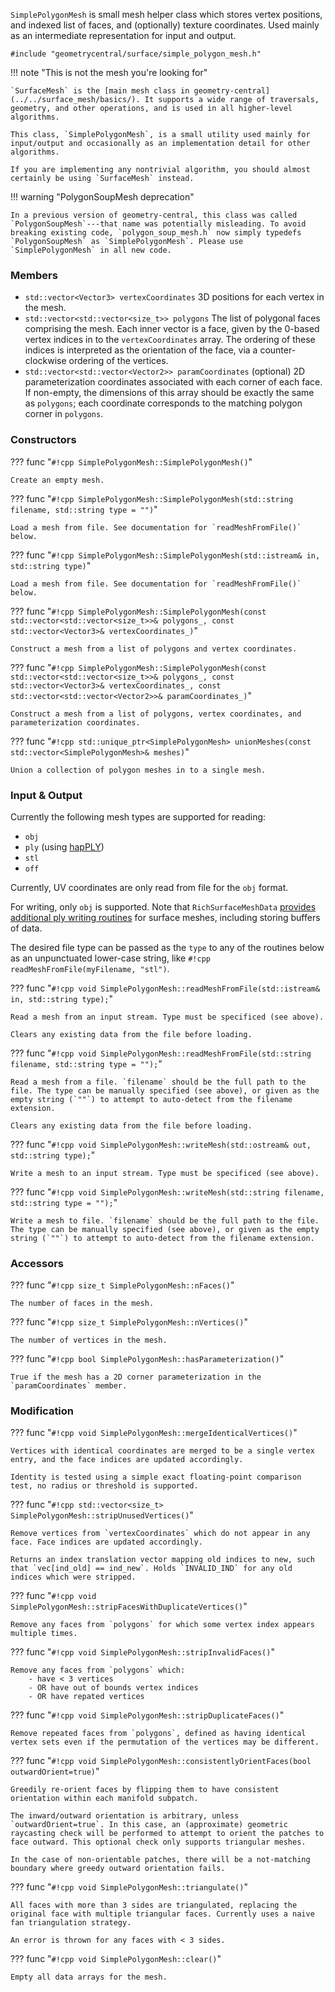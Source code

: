 `SimplePolygonMesh` is small mesh helper class which stores vertex positions, and indexed list of faces, and (optionally) texture coordinates. Used mainly as an intermediate representation for input and output.

`#include "geometrycentral/surface/simple_polygon_mesh.h"`

!!! note "This is not the mesh you're looking for"

    `SurfaceMesh` is the [main mesh class in geometry-central](../../surface_mesh/basics/). It supports a wide range of traversals, geometry, and other operations, and is used in all higher-level algorithms. 

    This class, `SimplePolygonMesh`, is a small utility used mainly for input/output and occasionally as an implementation detail for other algorithms.

    If you are implementing any nontrivial algorithm, you should almost certainly be using `SurfaceMesh` instead.

!!! warning "PolygonSoupMesh deprecation"

    In a previous version of geometry-central, this class was called `PolygonSoupMesh`---that name was potentially misleading. To avoid breaking existing code, `polygon_soup_mesh.h` now simply typedefs `PolygonSoupMesh` as `SimplePolygonMesh`. Please use `SimplePolygonMesh` in all new code.

### Members

  - `std::vector<Vector3> vertexCoordinates` 3D positions for each vertex in the mesh. 
  - `std::vector<std::vector<size_t>> polygons` The list of polygonal faces comprising the mesh. Each inner vector is a face, given by the 0-based vertex indices in to the `vertexCoordinates` array. The ordering of these indices is interpreted as the orientation of the face, via a counter-clockwise ordering of the vertices.
  - `std::vector<std::vector<Vector2>> paramCoordinates` (optional) 2D parameterization coordinates associated with each corner of each face. If non-empty, the dimensions of this array should be exactly the same as `polygons`; each coordinate corresponds to the matching polygon corner in `polygons`.
   

### Constructors

??? func "`#!cpp SimplePolygonMesh::SimplePolygonMesh()`"

    Create an empty mesh.

??? func "`#!cpp SimplePolygonMesh::SimplePolygonMesh(std::string filename, std::string type = "")`"

    Load a mesh from file. See documentation for `readMeshFromFile()` below.

??? func "`#!cpp SimplePolygonMesh::SimplePolygonMesh(std::istream& in, std::string type)`"

    Load a mesh from file. See documentation for `readMeshFromFile()` below.

??? func "`#!cpp SimplePolygonMesh::SimplePolygonMesh(const std::vector<std::vector<size_t>>& polygons_, const std::vector<Vector3>& vertexCoordinates_)`"

    Construct a mesh from a list of polygons and vertex coordinates.

??? func "`#!cpp SimplePolygonMesh::SimplePolygonMesh(const std::vector<std::vector<size_t>>& polygons_, const std::vector<Vector3>& vertexCoordinates_, const std::vector<std::vector<Vector2>>& paramCoordinates_)`"

    Construct a mesh from a list of polygons, vertex coordinates, and parameterization coordinates.

??? func "`#!cpp std::unique_ptr<SimplePolygonMesh> unionMeshes(const std::vector<SimplePolygonMesh>& meshes)`"

    Union a collection of polygon meshes in to a single mesh.

### Input & Output
    
Currently the following mesh types are supported for reading:
    
  - `obj`
  - `ply` (using [hapPLY](https://github.com/nmwsharp/happly))
  - `stl`
  - `off`

Currently, UV coordinates are only read from file for the `obj` format.

For writing, only `obj` is supported. Note that `RichSurfaceMeshData` [provides additional ply writing routines](../io/) for surface meshes, including storing buffers of data.

The desired file type can be passed as the `type` to any of the routines below as an unpunctuated lower-case string, like `#!cpp readMeshFromFile(myFilename, "stl")`. 

??? func "`#!cpp void SimplePolygonMesh::readMeshFromFile(std::istream& in, std::string type);`"

    Read a mesh from an input stream. Type must be specificed (see above). 
    
    Clears any existing data from the file before loading.

??? func "`#!cpp void SimplePolygonMesh::readMeshFromFile(std::string filename, std::string type = "");`"

    Read a mesh from a file. `filename` should be the full path to the file. The type can be manually specified (see above), or given as the empty string (`""`) to attempt to auto-detect from the filename extension.

    Clears any existing data from the file before loading.

??? func "`#!cpp void SimplePolygonMesh::writeMesh(std::ostream& out, std::string type);`"

    Write a mesh to an input stream. Type must be specificed (see above).

??? func "`#!cpp void SimplePolygonMesh::writeMesh(std::string filename, std::string type = "");`"

    Write a mesh to file. `filename` should be the full path to the file. The type can be manually specified (see above), or given as the empty string (`""`) to attempt to auto-detect from the filename extension.

### Accessors


??? func "`#!cpp size_t SimplePolygonMesh::nFaces()`"

    The number of faces in the mesh.

??? func "`#!cpp size_t SimplePolygonMesh::nVertices()`"

    The number of vertices in the mesh.

??? func "`#!cpp bool SimplePolygonMesh::hasParameterization()`"

    True if the mesh has a 2D corner parameterization in the `paramCoordinates` member.
 

### Modification

??? func "`#!cpp void SimplePolygonMesh::mergeIdenticalVertices()`"

    Vertices with identical coordinates are merged to be a single vertex entry, and the face indices are updated accordingly.

    Identity is tested using a simple exact floating-point comparison test, no radius or threshold is supported.


??? func "`#!cpp std::vector<size_t> SimplePolygonMesh::stripUnusedVertices()`"

    Remove vertices from `vertexCoordinates` which do not appear in any face. Face indices are updated accordingly. 
  
    Returns an index translation vector mapping old indices to new, such that `vec[ind_old] == ind_new`. Holds `INVALID_IND` for any old indices which were stripped.


??? func "`#!cpp void SimplePolygonMesh::stripFacesWithDuplicateVertices()`"

    Remove any faces from `polygons` for which some vertex index appears multiple times.

??? func "`#!cpp void SimplePolygonMesh::stripInvalidFaces()`"

    Remove any faces from `polygons` which:
        - have < 3 vertices
        - OR have out of bounds vertex indices
        - OR have repated vertices

??? func "`#!cpp void SimplePolygonMesh::stripDuplicateFaces()`"

    Remove repeated faces from `polygons`, defined as having identical vertex sets even if the permutation of the vertices may be different.

??? func "`#!cpp void SimplePolygonMesh::consistentlyOrientFaces(bool outwardOrient=true)`"

    Greedily re-orient faces by flipping them to have consistent orientation within each manifold subpatch.

    The inward/outward orientation is arbitrary, unless `outwardOrient=true`. In this case, an (approximate) geometric raycasting check will be performed to attempt to orient the patches to face outward. This optional check only supports triangular meshes.
    
    In the case of non-orientable patches, there will be a not-matching boundary where greedy outward orientation fails.

??? func "`#!cpp void SimplePolygonMesh::triangulate()`"

    All faces with more than 3 sides are triangulated, replacing the original face with multiple triangular faces. Currently uses a naive fan triangulation strategy.

    An error is thrown for any faces with < 3 sides.

??? func "`#!cpp void SimplePolygonMesh::clear()`"

    Empty all data arrays for the mesh.
